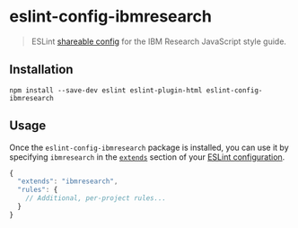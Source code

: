 # eslint-config-ibmresearch

> ESLint [shareable config](http://eslint.org/docs/developer-guide/shareable-configs)
for the IBM Research JavaScript style guide.

## Installation

```
npm install --save-dev eslint eslint-plugin-html eslint-config-ibmresearch
```

## Usage

Once the `eslint-config-ibmresearch` package is installed, you can use it by
specifying `ibmresearch` in the [`extends`](http://eslint.org/docs/user-guide/configuring#extending-configuration-files)
section of your [ESLint configuration](http://eslint.org/docs/user-guide/configuring).

```js
{
  "extends": "ibmresearch",
  "rules": {
    // Additional, per-project rules...
  }
}
```
